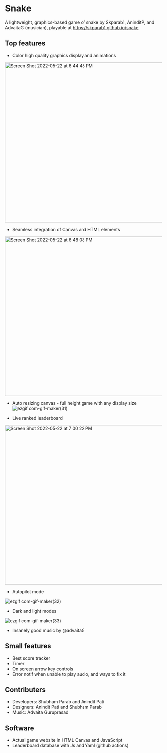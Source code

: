 # Snake
 A lightweight, graphics-based game of snake by Skparab1, AninditP, and AdvaitaG (musician), playable at https://skparab1.github.io/snake
 
## Top features
- Color high quality graphics display and animations
<img width="512" alt="Screen Shot 2022-05-22 at 6 44 48 PM" src="https://user-images.githubusercontent.com/71990977/169728020-c3d214a8-010b-46c9-90b3-0f07517d2885.png">

- Seamless integration of Canvas and HTML elements
<img width="512" alt="Screen Shot 2022-05-22 at 6 48 08 PM" src="https://user-images.githubusercontent.com/71990977/169728626-3c7a2ce1-972f-49e2-aa3f-f2e558ee1add.png">

- Auto resizing canvas - full height game with any display size
![ezgif com-gif-maker(31)](https://user-images.githubusercontent.com/71990977/169729074-acca5788-f2fb-42a5-bc32-9a0c54a268db.gif)

- Live ranked leaderboard
<img width="512" alt="Screen Shot 2022-05-22 at 7 00 22 PM" src="https://user-images.githubusercontent.com/71990977/169729400-46f03ff1-a43e-48dc-8e83-4eb55f602ee6.png">

- Autopilot mode

![ezgif com-gif-maker(32)](https://user-images.githubusercontent.com/71990977/169730179-08b9f20f-6f48-45e9-b2a8-860a8f5e7ed5.gif)

- Dark and light modes

![ezgif com-gif-maker(33)](https://user-images.githubusercontent.com/71990977/169731168-da64d333-b414-4a40-9242-a5b0c0b92121.gif)

- Insanely good music by @advaitaG

## Small features
- Best score tracker
- Timer
- On screen arrow key controls
- Error notif when unable to play audio, and ways to fix it

## Contributers
- Developers: Shubham Parab and Anindit Pati
- Designers: Anindit Pati and Shubham Parab
- Music: Advaita Guruprasad

## Software
- Actual game website in HTML Canvas and JavaScript
- Leaderboard database with Js and Yaml (github actions)
